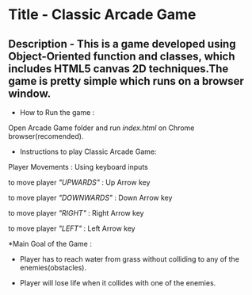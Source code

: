 # Title - Classic Arcade Game 

## Description - This is a game developed using Object-Oriented function and classes, which includes HTML5 canvas 2D techniques.The game is pretty simple which runs on a browser window.

* How to Run the game :

Open Arcade Game folder and run _index.html_ on Chrome browser(recomended).

* Instructions to play Classic Arcade Game:
 
Player Movements : Using keyboard inputs

to move player *"UPWARDS"*   : Up Arrow key

to move player *"DOWNWARDS"* : Down Arrow key	

to move player *"RIGHT"*     : Right Arrow key

to move player *"LEFT"*      : Left Arrow key

*Main Goal of the Game :

* Player has to reach water from grass without colliding to any of the enemies(obstacles).

* Player will lose life when it collides with one of the enemies. 
